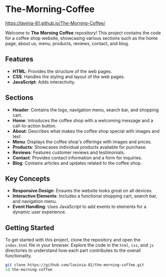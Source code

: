# The-Morning-Coffee
https://lavinia-81.github.io/The-Morning-Coffee/

Welcome to **The Morning Coffee** repository! This project contains the code for a coffee shop website, showcasing various sections such as the home page, about us, menu, products, reviews, contact, and blog.

## Features

- **HTML**: Provides the structure of the web pages.
- **CSS**: Handles the styling and layout of the web pages.
- **JavaScript**: Adds interactivity.

## Sections

- **Header**: Contains the logo, navigation menu, search bar, and shopping cart.
- **Home**: Introduces the coffee shop with a welcoming message and a call-to-action button.
- **About**: Describes what makes the coffee shop special with images and text.
- **Menu**: Displays the coffee shop's offerings with images and prices.
- **Products**: Showcases individual products available for purchase.
- **Reviews**: Features customer reviews and testimonials.
- **Contact**: Provides contact information and a form for inquiries.
- **Blog**: Contains articles and updates related to the coffee shop.

## Key Concepts

- **Responsive Design**: Ensures the website looks great on all devices.
- **Interactive Elements**: Includes a functional shopping cart, search bar, and navigation menu.
- **Event Handling**: Uses JavaScript to add events to elements for a dynamic user experience.

## Getting Started

To get started with this project, clone the repository and open the `index.html` file in your browser. Explore the code in the `html`, `css`, and `js` directories to understand how each part contributes to the overall functionality.

```bash
git clone https://github.com/lavinia-81/the-morning-coffee.git
cd the-morning-coffee
